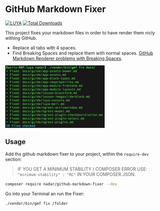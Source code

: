 # GitHub Markdown Fixer

[![LUYA](https://img.shields.io/badge/Powered%20by-LUYA-brightgreen.svg)](https://luya.io)
[![Total Downloads](https://poser.pugx.org/nadar/github-markdown-fixer/downloads)](https://packagist.org/packages/nadar/github-markdown-fixer)

This project fixes your markdown files in order to have render them nicly withing GitHub.

+ Replace all tabs with 4 spaces.
+ Find Breaking Spaces and replace them with normal spaces. [GitHub Markdown Renderer problems with Breaking Spaces](https://github.com/github/markup/issues/1054#issuecomment-300061967).

![GitHub Markdown Fixer in Action](screenshot.png)

## Usage

Add ths github markdown fixer to your project, within the `require-dev` section:

> IF YOU GET A MINIMUM STABILITY / COMPOSER ERROR USE: `"minimum-stability" : "RC"` IN YOUR COMPOSER.JSON.

```sh
composer require nadar/github-markdown-fixer --dev
```

Go into your Terminal an run the Fixer:

```sh
./vendor/bin/gmf fix /folder
```


